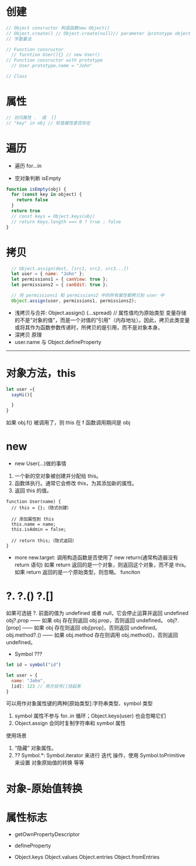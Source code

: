 # 创建

```javascript
// Object consructor 构造函数new Object()
// Object.create() // Object.create(null)// parameter（prototype object）
// 字面量法

// Function consructor  
  // fucntion User(){} // new User()
// Function consructor with prototype
  // User.prototype.name = "John"

// Class 

```

# 属性
```javascript
// 访问属性 .  或  []
// "key" in obj // 检查属性是否存在

```

# 遍历

- 遍历
  for...in

- 空对象判断 isEmpty
```javascript
function isEmpty(obj) {
  for (const key in object) {
    return false
  }
  return true
  // const keys = Object.keys(obj)
  // return keys.length === 0 ? true : false
}
```

# 拷贝
```javascript
  // Object.assign(dest, [src1, src2, src3...])
  let user = { name: "John" };
  let permissions1 = { canView: true };
  let permissions2 = { canEdit: true };

  // 将 permissions1 和 permissions2 中的所有属性都拷贝到 user 中
  Object.assign(user, permissions1, permissions2);

```
- 浅拷贝与合并: Object.assign() {...spread} // 属性值均为原始类型
  变量存储的不是“对象的值”，而是一个对值的“引用”（内存地址）。因此，拷贝此类变量或将其作为函数参数传递时，所拷贝的是引用，而不是对象本身。
- 深拷贝 原理
- user.name 与 Object.defineProperty

-------------------------------------------------------------------------------------------------------------------------------------------------------------------------------

# 对象方法，this
```javascript
let user ={
  sayHi(){

  }
}
```

如果 obj.f() 被调用了，则 this 在 f 函数调用期间是 obj

# new

- new User(...)做的事情

1. 一个新的空对象被创建并分配给 this。
2. 函数体执行。通常它会修改 this，为其添加新的属性。
3. 返回 this 的值。

```
function User(name) {
  // this = {};（隐式创建）

  // 添加属性到 this
  this.name = name;
  this.isAdmin = false;

  // return this;（隐式返回）
}
```

- more
  new.target: 调用构造函数是否使用了 new
  return(通常构造器没有 return 语句)
  如果 return 返回的是一个对象，则返回这个对象，而不是 this。
  如果 return 返回的是一个原始类型，则忽略。
  funciton

# ?. ?.() ?.[]
如果可选链 ?. 前面的值为 undefined 或者 null，它会停止运算并返回 undefined
obj?.prop —— 如果 obj 存在则返回 obj.prop，否则返回 undefined。
obj?.[prop] —— 如果 obj 存在则返回 obj[prop]，否则返回 undefined。
obj.method?.() —— 如果 obj.method 存在则调用 obj.method()，否则返回 undefined。


- Symbol ???
```javascript
let id = symbol("id")

let user = {
  name: "John",
  [id]: 123 // 用方括号[]括起来
}
```
可以用作对象属性键的两种[原始类型]:字符串类型、symbol 类型

1. symbol 属性不参与 for..in 循环；Object.keys(user) 也会忽略它们
2. Object.assign 会同时复制字符串和 symbol 属性

使用场景

1. “隐藏” 对象属性。
2. ?? Symbol.\*: Symbol.iterator 来进行 迭代 操作，使用 Symbol.toPrimitive 来设置 对象原始值的转换 等等

# 对象-原始值转换

# 属性标志

- getOwnPropertyDescriptor 
- defineProperty


- Object.keys Object.values Object.entries Object.fromEntries

